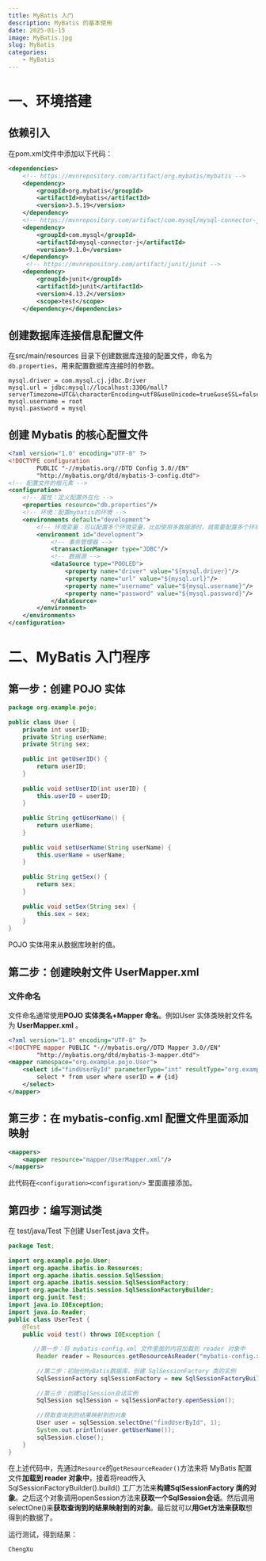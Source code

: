 ```yaml
---
title: MyBatis 入门
description: MyBatis 的基本使用
date: 2025-01-15
image: MyBatis.jpg
slug: MyBatis
categories:
    - MyBatis
---
```


# 一、环境搭建

## 依赖引入

在pom.xml文件中添加以下代码：
```xml
<dependencies>  
    <!-- https://mvnrepository.com/artifact/org.mybatis/mybatis -->  
    <dependency>  
        <groupId>org.mybatis</groupId>  
        <artifactId>mybatis</artifactId>  
        <version>3.5.19</version>  
    </dependency>    
    <!-- https://mvnrepository.com/artifact/com.mysql/mysql-connector-j -->  
    <dependency>  
        <groupId>com.mysql</groupId>  
        <artifactId>mysql-connector-j</artifactId>  
        <version>9.1.0</version>  
    </dependency>   
     <!-- https://mvnrepository.com/artifact/junit/junit -->  
    <dependency>  
        <groupId>junit</groupId>  
        <artifactId>junit</artifactId>  
        <version>4.13.2</version>  
        <scope>test</scope>  
    </dependency></dependencies>
```

## 创建数据库连接信息配置文件

在src/main/resources 目录下创建数据库连接的配置文件，命名为`db.properties`，用来配置数据库连接时的参数。
```properties
mysql.driver = com.mysql.cj.jdbc.Driver  
mysql.url = jdbc:mysql://localhost:3306/mall?serverTimezone=UTC&\characterEncoding=utf8&useUnicode=true&useSSL=false  
mysql.username = root  
mysql.password = mysql
```

## 创建 Mybatis 的核心配置文件

```xml
<?xml version="1.0" encoding="UTF-8" ?>  
<!DOCTYPE configuration  
        PUBLIC "-//mybatis.org//DTD Config 3.0//EN"  
        "http://mybatis.org/dtd/mybatis-3-config.dtd">  
<!-- 配置文件的根元素 -->  
<configuration>  
    <!-- 属性：定义配置外在化 -->  
    <properties resource="db.properties"/>  
    <!-- 环境：配置mybatis的环境 -->  
    <environments default="development">  
        <!-- 环境变量：可以配置多个环境变量，比如使用多数据源时，就需要配置多个环境变量 -->  
        <environment id="development">  
            <!-- 事务管理器 -->  
            <transactionManager type="JDBC"/>  
            <!-- 数据源 -->  
            <dataSource type="POOLED">  
                <property name="driver" value="${mysql.driver}"/>  
                <property name="url" value="${mysql.url}"/>  
                <property name="username" value="${mysql.username}"/>  
                <property name="password" value="${mysql.password}"/>  
            </dataSource>        
        </environment>    
    </environments>
</configuration>
```

# 二、MyBatis 入门程序

## 第一步：创建 POJO 实体

```java
package org.example.pojo;  
  
public class User {  
    private int userID;  
    private String userName;  
    private String sex;  
  
    public int getUserID() {  
        return userID;  
    }  
  
    public void setUserID(int userID) {  
        this.userID = userID;  
    }  
  
    public String getUserName() {  
        return userName;  
    }  
  
    public void setUserName(String userName) {  
        this.userName = userName;  
    }  
  
    public String getSex() {  
        return sex;  
    }  
  
    public void setSex(String sex) {  
        this.sex = sex;  
    }  
}
```


POJO 实体用来从数据库映射的值。

## 第二步：创建映射文件 UserMapper.xml

### 文件命名

文件命名通常使用**POJO 实体类名+Mapper 命名**。例如User 实体类映射文件名为    **UserMapper.xml** 。

```xml
<?xml version="1.0" encoding="UTF-8" ?>  
<!DOCTYPE mapper PUBLIC "-//mybatis.org//DTD Mapper 3.0//EN"  
        "http://mybatis.org/dtd/mybatis-3-mapper.dtd">  
<mapper namespace="org.example.pojo.User">  
    <select id="findUserById" parameterType="int" resultType="org.example.pojo.User">  
        select * from user where userID = # {id}  
    </select>  
</mapper>
```

## 第三步：在 mybatis-config.xml 配置文件里面添加映射

```xml
<mappers>  
    <mapper resource="mapper/UserMapper.xml"/>  
</mappers>
```
 此代码在`<configuration><configuration/>` 里面直接添加。

## 第四步：编写测试类

在 test/java/Test 下创建 UserTest.java 文件。
```java
package Test;  
  
import org.example.pojo.User;  
import org.apache.ibatis.io.Resources;  
import org.apache.ibatis.session.SqlSession;  
import org.apache.ibatis.session.SqlSessionFactory;  
import org.apache.ibatis.session.SqlSessionFactoryBuilder;  
import org.junit.Test;  
import java.io.IOException;  
import java.io.Reader;  
public class UserTest {  
    @Test  
    public void test() throws IOException {  
  
       //第一步：将 mybatis-config.xml 文件里面的内容加载到 reader 对象中  
        Reader reader = Resources.getResourceAsReader("mybatis-config.xml");  
  
        //第二步：初始化MyBatis数据库，创建 SqlSessionFactory 类的实例  
        SqlSessionFactory sqlSessionFactory = new SqlSessionFactoryBuilder().build(reader);  
  
        //第三步：创建SqlSession会话实例  
        SqlSession sqlSession = sqlSessionFactory.openSession();  
  
        //获取查询到的结果映射到的对象  
        User user = sqlSession.selectOne("findUserById", 1);  
        System.out.println(user.getUserName());  
        sqlSession.close();  
    }  
}
```

在上述代码中，先通过`Resource`的`getResourceReader()`方法来将 MyBatis 配置文件**加载到 reader 对象中**，接着将read传入 SqlSessionFactoryBuilder().build() 工厂方法来**构建SqlSessionFactory 类的对象**。之后这个对象调用openSession方法来**获取一个SqlSession会话**。然后调用selectOne()来**获取查询到的结果映射到的对象**。最后就可以**用Get方法来获取**想得到的数据了。

运行测试，得到结果：
```console
ChengXu
```
